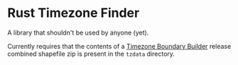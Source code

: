 # Rust Timezone Finder

A library that shouldn't be used by anyone (yet).


Currently requires that the contents of a [Timezone Boundary Builder](https://github.com/evansiroky/timezone-boundary-builder) release combined shapefile zip is present in the `tzdata` directory. 